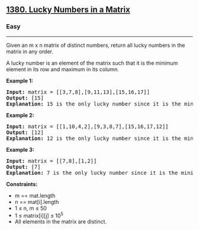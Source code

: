 <h2><a href="https://leetcode.com/problems/lucky-numbers-in-a-matrix">1380. Lucky Numbers in a Matrix</a></h2>
<h3>Easy</h3>
<hr>
<p>Given an m x n matrix of distinct numbers, return all lucky numbers in the matrix in any order.</p>
<p>A lucky number is an element of the matrix such that it is the minimum element in its row and maximum in its column.</p>

<p><strong>Example 1:</strong></p>
<pre>
<strong>Input:</strong> matrix = [[3,7,8],[9,11,13],[15,16,17]]
<strong>Output:</strong> [15]
<strong>Explanation:</strong> 15 is the only lucky number since it is the minimum in its row and the maximum in its column.
</pre>

<p><strong>Example 2:</strong></p>
<pre>
<strong>Input:</strong> matrix = [[1,10,4,2],[9,3,8,7],[15,16,17,12]]
<strong>Output:</strong> [12]
<strong>Explanation:</strong> 12 is the only lucky number since it is the minimum in its row and the maximum in its column.
</pre>

<p><strong>Example 3:</strong></p>
<pre>
<strong>Input:</strong> matrix = [[7,8],[1,2]]
<strong>Output:</strong> [7]
<strong>Explanation:</strong> 7 is the only lucky number since it is the minimum in its row and the maximum in its column.
</pre>

<p><strong>Constraints:</strong></p>
<ul>
<li>m == mat.length</li>
<li>n == mat[i].length</li>
<li>1 ≤ n, m ≤ 50</li>
<li>1 ≤ matrix[i][j] ≤ 10<sup>5</sup></li>
<li>All elements in the matrix are distinct.</li>
</ul>
